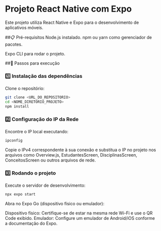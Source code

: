 # Projeto React Native com Expo
Este projeto utiliza React Native e Expo para o desenvolvimento de aplicativos móveis.

##📋 Pré-requisitos
Node.js instalado.
npm ou yarn como gerenciador de pacotes.

Expo CLI para rodar o projeto.

##🚀 Passos para execução

### 1️⃣ Instalação das dependências
Clone o repositório:

```bash 
git clone <URL_DO_REPOSITORIO>
cd <NOME_DIRETORIO_PROJETO>
npm install
```

### 2️⃣ Configuração do IP da Rede
Encontre o IP local executando:

```bash
ipconfig
```

Copie o IPv4 correspondente à sua conexão e substitua o IP no projeto nos arquivos como Overview.js, EstudantesScreen, DisciplinasScreen, ConceitosScreen ou outros arquivos de rede.

### 3️⃣ Rodando o projeto
Execute o servidor de desenvolvimento:

```bash
npx expo start
```

Abra no Expo Go (dispositivo físico ou emulador):

Dispositivo físico: Certifique-se de estar na mesma rede Wi-Fi e use o QR Code exibido.
Emulador: Configure um emulador de Android/iOS conforme a documentação do Expo.
